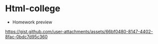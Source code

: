 # Html-college

- Homework preview 

https://gist.github.com/user-attachments/assets/66bf0480-8147-4402-8fac-0bdc7d95c360